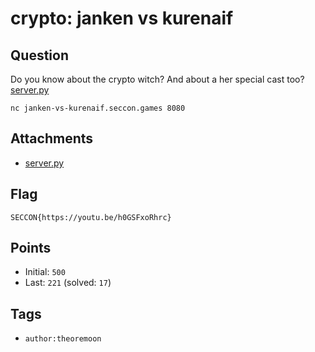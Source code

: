 # crypto: janken vs kurenaif
## Question
Do you know about the crypto witch? And about a her special cast too?
[server.py](files)

```
nc janken-vs-kurenaif.seccon.games 8080
```

## Attachments
- [server.py](files)

## Flag
```
SECCON{https://youtu.be/h0GSFxoRhrc}
```

## Points
- Initial: `500`
- Last: `221` (solved: `17`)

## Tags
- `author:theoremoon`
    